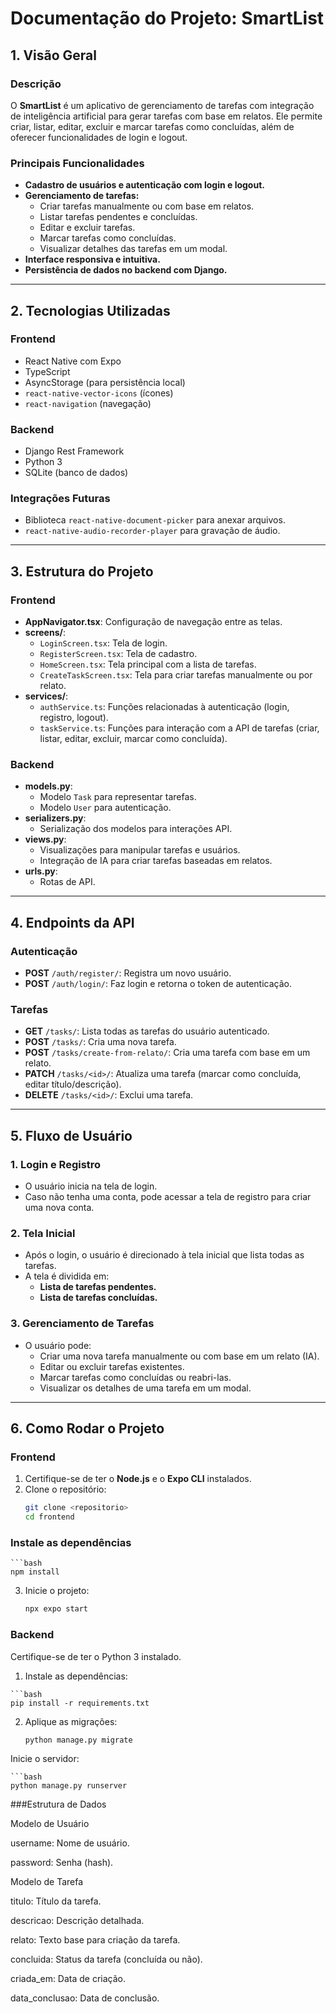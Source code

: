 # Documentação do Projeto: SmartList

## 1. Visão Geral

### Descrição
O **SmartList** é um aplicativo de gerenciamento de tarefas com integração de inteligência artificial para gerar tarefas com base em relatos. Ele permite criar, listar, editar, excluir e marcar tarefas como concluídas, além de oferecer funcionalidades de login e logout.

### Principais Funcionalidades
- **Cadastro de usuários e autenticação com login e logout.**
- **Gerenciamento de tarefas:**
  - Criar tarefas manualmente ou com base em relatos.
  - Listar tarefas pendentes e concluídas.
  - Editar e excluir tarefas.
  - Marcar tarefas como concluídas.
  - Visualizar detalhes das tarefas em um modal.
- **Interface responsiva e intuitiva.**
- **Persistência de dados no backend com Django.**

---

## 2. Tecnologias Utilizadas

### Frontend
- React Native com Expo
- TypeScript
- AsyncStorage (para persistência local)
- `react-native-vector-icons` (ícones)
- `react-navigation` (navegação)

### Backend
- Django Rest Framework
- Python 3
- SQLite (banco de dados)

### Integrações Futuras
- Biblioteca `react-native-document-picker` para anexar arquivos.
- `react-native-audio-recorder-player` para gravação de áudio.

---

## 3. Estrutura do Projeto

### Frontend
- **AppNavigator.tsx**: Configuração de navegação entre as telas.
- **screens/**:
  - `LoginScreen.tsx`: Tela de login.
  - `RegisterScreen.tsx`: Tela de cadastro.
  - `HomeScreen.tsx`: Tela principal com a lista de tarefas.
  - `CreateTaskScreen.tsx`: Tela para criar tarefas manualmente ou por relato.
- **services/**:
  - `authService.ts`: Funções relacionadas à autenticação (login, registro, logout).
  - `taskService.ts`: Funções para interação com a API de tarefas (criar, listar, editar, excluir, marcar como concluída).

### Backend
- **models.py**:
  - Modelo `Task` para representar tarefas.
  - Modelo `User` para autenticação.
- **serializers.py**:
  - Serialização dos modelos para interações API.
- **views.py**:
  - Visualizações para manipular tarefas e usuários.
  - Integração de IA para criar tarefas baseadas em relatos.
- **urls.py**:
  - Rotas de API.

---

## 4. Endpoints da API

### Autenticação
- **POST** `/auth/register/`: Registra um novo usuário.
- **POST** `/auth/login/`: Faz login e retorna o token de autenticação.

### Tarefas
- **GET** `/tasks/`: Lista todas as tarefas do usuário autenticado.
- **POST** `/tasks/`: Cria uma nova tarefa.
- **POST** `/tasks/create-from-relato/`: Cria uma tarefa com base em um relato.
- **PATCH** `/tasks/<id>/`: Atualiza uma tarefa (marcar como concluída, editar título/descrição).
- **DELETE** `/tasks/<id>/`: Exclui uma tarefa.

---

## 5. Fluxo de Usuário

### 1. Login e Registro
- O usuário inicia na tela de login.
- Caso não tenha uma conta, pode acessar a tela de registro para criar uma nova conta.

### 2. Tela Inicial
- Após o login, o usuário é direcionado à tela inicial que lista todas as tarefas.
- A tela é dividida em:
  - **Lista de tarefas pendentes.**
  - **Lista de tarefas concluídas.**

### 3. Gerenciamento de Tarefas
- O usuário pode:
  - Criar uma nova tarefa manualmente ou com base em um relato (IA).
  - Editar ou excluir tarefas existentes.
  - Marcar tarefas como concluídas ou reabri-las.
  - Visualizar os detalhes de uma tarefa em um modal.

---

## 6. Como Rodar o Projeto

### Frontend
1. Certifique-se de ter o **Node.js** e o **Expo CLI** instalados.
2. Clone o repositório:
   ```bash
   git clone <repositorio>
   cd frontend

### Instale as dependências

    ```bash
    npm install

3. Inicie o projeto:
      ```bash
      npx expo start

### Backend

Certifique-se de ter o Python 3 instalado.

1.   Instale as dependências:

    ```bash
    pip install -r requirements.txt

2.  Aplique as migrações:

    ```bash
    python manage.py migrate

Inicie o servidor:

    ```bash
    python manage.py runserver

###Estrutura de Dados

Modelo de Usuário

username: Nome de usuário.

password: Senha (hash).

Modelo de Tarefa

titulo: Título da tarefa.

descricao: Descrição detalhada.

relato: Texto base para criação da tarefa.

concluida: Status da tarefa (concluída ou não).

criada_em: Data de criação.

data_conclusao: Data de conclusão.
